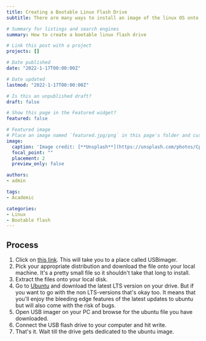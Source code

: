 ```yaml
---
title: Creating a Bootable Linux Flash Drive
subtitle: There are many ways to install an image of the linux OS onto your drives. This tutorial shows just one of those methods.

# Summary for listings and search engines
summary: How to create a bootable linux flash drive 

# Link this post with a project
projects: []

# Date published
date: "2022-1-17T00:00:00Z"

# Date updated
lastmod: "2022-1-17T00:00:00Z"

# Is this an unpublished draft?
draft: false

# Show this page in the Featured widget?
featured: false

# Featured image
# Place an image named `featured.jpg/png` in this page's folder and customize its options here.
image:
  caption: 'Image credit: [**Unsplash**](https://unsplash.com/photos/CpkOjOcXdUY)'
  focal_point: ""
  placement: 2
  preview_only: false

authors:
- admin

tags:
- Academic

categories:
- Linux
- Bootable flash
---
```


## Process

1. Click on [this link](https://gitlab.com/bztsrc/usbimager). This will take you to a place called USBimager. 
2. Pick your appropriate distribution and download the file onto your local machine. It's a pretty small file so it shouldn't take that long to install.
3. Extract the files onto your local disk. 
4. Go to [Ubuntu](https://ubuntu.com/download/desktop) and download the latest LTS version on your drive. But if you want to go with the non LTS-versions that's okay too. It means that you'll enjoy the bleeding edge features of the latest updates to ubuntu but will also come with the risk of bugs. 
5. Open USB imager on your PC and browse for the ubuntu file you have downloaded. 
6. Connect the USB flash drive to your computer and hit write.
7. That's it. Wait till the drive gets dedicated to the ubuntu image.
